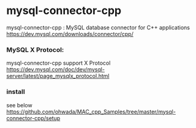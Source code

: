 mysql-connector-cpp
===============


mysql-connector-cpp : 
MySQL database connector for C++ applications  
https://dev.mysql.com/downloads/connector/cpp/  

### MySQL X Protocol:  
mysql-connector-cpp support X Protocol  
https://dev.mysql.com/doc/dev/mysql-server/latest/page_mysqlx_protocol.html  


###  install
see below   
https://github.com/ohwada/MAC_cpp_Samples/tree/master/mysql-connector-cpp/setup   

